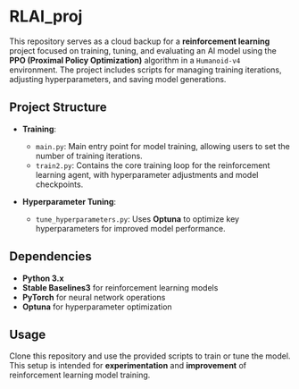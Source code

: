 # **RLAI_proj**

This repository serves as a cloud backup for a **reinforcement learning** project focused on training, tuning, and evaluating an AI model using the **PPO (Proximal Policy Optimization)** algorithm in a `Humanoid-v4` environment. The project includes scripts for managing training iterations, adjusting hyperparameters, and saving model generations.

## **Project Structure**
- **Training**:
  - `main.py`: Main entry point for model training, allowing users to set the number of training iterations.
  - `train2.py`: Contains the core training loop for the reinforcement learning agent, with hyperparameter adjustments and model checkpoints.
  
- **Hyperparameter Tuning**:
  - `tune_hyperparameters.py`: Uses **Optuna** to optimize key hyperparameters for improved model performance.

## **Dependencies**
- **Python 3.x**
- **Stable Baselines3** for reinforcement learning models
- **PyTorch** for neural network operations
- **Optuna** for hyperparameter optimization

## **Usage**
Clone this repository and use the provided scripts to train or tune the model. This setup is intended for **experimentation** and **improvement** of reinforcement learning model training.
